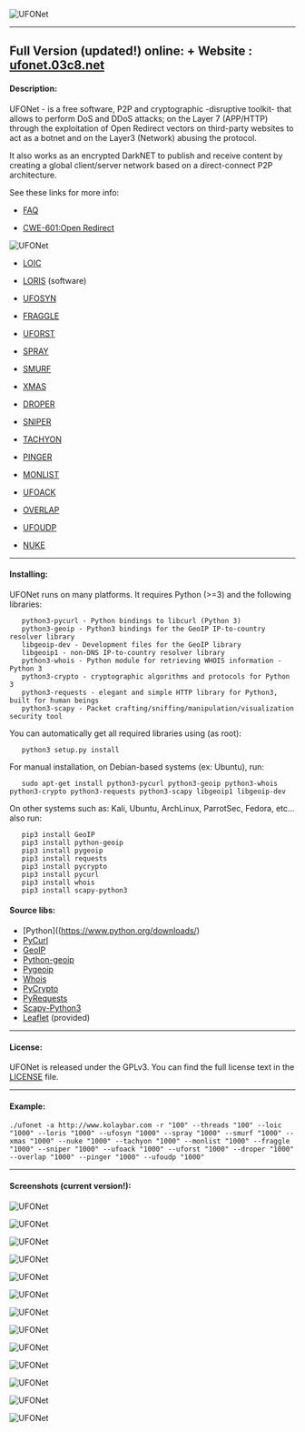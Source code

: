   ![UFONet](https://ufonet.03c8.net/ufonet/ufonet-multiverse-welcome_small.png "UFONet Welcome")

----------
Full Version (updated!) online: + Website : [ufonet.03c8.net](https://ufonet.03c8.net)
----------

#### Description:

  UFONet - is a free software, P2P and cryptographic -disruptive toolkit- that allows to perform DoS and DDoS attacks; 
on the Layer 7 (APP/HTTP) through the exploitation of Open Redirect vectors on third-party websites to act as a botnet 
and on the Layer3 (Network) abusing the protocol.

  It also works as an encrypted DarkNET to publish and receive content by creating a global client/server network based 
on a direct-connect P2P architecture.

  See these links for more info:

   - [FAQ](https://ufonet.03c8.net/FAQ.html)

   - [CWE-601:Open Redirect](https://cwe.mitre.org/data/definitions/601.html)

  ![UFONet](https://ufonet.03c8.net/ufonet/ufonet-schema.png "UFONet Schema")

   - [LOIC](https://en.wikipedia.org/wiki/Low_Orbit_Ion_Cannon)

   - [LORIS](https://en.wikipedia.org/wiki/Slowloris) (software)

   - [UFOSYN](https://en.wikipedia.org/wiki/SYN_flood)

   - [FRAGGLE](https://en.wikipedia.org/wiki/Fraggle_attack)

   - [UFORST](https://ddos-guard.net/en/terminology/attack_type/rst-or-fin-flood)

   - [SPRAY](https://en.wikipedia.org/wiki/DRDOS)

   - [SMURF](https://en.wikipedia.org/wiki/Smurf_attack)

   - [XMAS](https://en.wikipedia.org/wiki/Christmas_tree_packet)

   - [DROPER](https://en.wikipedia.org/wiki/IP_fragmentation_attack)

   - [SNIPER](https://www.imperva.com/learn/application-security/snmp-reflection/)

   - [TACHYON](https://www.us-cert.gov/ncas/alerts/TA13-088A)

   - [PINGER](https://www.cloudflare.com/learning/ddos/ping-icmp-flood-ddos-attack/)

   - [MONLIST](https://www.us-cert.gov/ncas/alerts/TA14-013A)

   - [UFOACK](https://www.f5.com/services/resources/glossary/push-and-ack-flood)

   - [OVERLAP](https://cyberhoot.com/cybrary/fragment-overlap-attack/)

   - [UFOUDP](https://en.wikipedia.org/wiki/UDP_flood_attack)

   - [NUKE](https://dl.packetstormsecurity.net/papers/general/tcp-starvation.pdf)

----------

#### Installing:

  UFONet runs on many platforms. It requires Python (>=3) and the following libraries:

       python3-pycurl - Python bindings to libcurl (Python 3)
       python3-geoip - Python3 bindings for the GeoIP IP-to-country resolver library
       libgeoip-dev - Development files for the GeoIP library
       libgeoip1 - non-DNS IP-to-country resolver library
       python3-whois - Python module for retrieving WHOIS information - Python 3
       python3-crypto - cryptographic algorithms and protocols for Python 3
       python3-requests - elegant and simple HTTP library for Python3, built for human beings
       python3-scapy - Packet crafting/sniffing/manipulation/visualization security tool

  You can automatically get all required libraries using (as root):

       python3 setup.py install

  For manual installation, on Debian-based systems (ex: Ubuntu), run:

       sudo apt-get install python3-pycurl python3-geoip python3-whois python3-crypto python3-requests python3-scapy libgeoip1 libgeoip-dev

  On other systems such as: Kali, Ubuntu, ArchLinux, ParrotSec, Fedora, etc... also run:

       pip3 install GeoIP
       pip3 install python-geoip
       pip3 install pygeoip
       pip3 install requests
       pip3 install pycrypto
       pip3 install pycurl
       pip3 install whois
       pip3 install scapy-python3

####  Source libs:

   * [Python]((https://www.python.org/downloads/)
   * [PyCurl](http://pycurl.sourceforge.net/)
   * [GeoIP](https://pypi.python.org/pypi/GeoIP/)
   * [Python-geoip](https://pypi.org/project/python-geoip/)
   * [Pygeoip](https://pypi.org/project/pygeoip/)
   * [Whois](https://pypi.python.org/pypi/whois)
   * [PyCrypto](https://pypi.python.org/pypi/pycrypto)
   * [PyRequests](https://pypi.python.org/pypi/requests)
   * [Scapy-Python3](https://pypi.org/project/scapy-python3/)
   * [Leaflet](http://leafletjs.com/) (provided)

----------

####  License:

  UFONet is released under the GPLv3. You can find the full license text
in the [LICENSE](./docs/LICENSE) file.

----------

####  Example:
~~~
./ufonet -a http://www.kolaybar.com -r "100" --threads "100" --loic "1000" --loris "1000" --ufosyn "1000" --spray "1000" --smurf "1000" --xmas "1000" --nuke "1000" --tachyon "1000" --monlist "1000" --fraggle "1000" --sniper "1000" --ufoack "1000" --uforst "1000" --droper "1000" --overlap "1000" --pinger "1000" --ufoudp "1000"
~~~
----------
####  Screenshots (current version!):

  ![UFONet](https://ufonet.03c8.net/ufonet/ufonet-kraken-shell-1.png "UFONet Shell Version")

  ![UFONet](https://ufonet.03c8.net/ufonet/ufonet-kraken-shell-2.png "UFONet Shell Board")

  ![UFONet](https://ufonet.03c8.net/ufonet/ufonet-kraken-shell-3.png "UFONet GUI Shell")

  ![UFONet](https://ufonet.03c8.net/ufonet/ufonet-kraken-main_small.png "UFONet GUI Main Panel")

  ![UFONet](https://ufonet.03c8.net/ufonet/ufonet-kraken-help_small.png "UFONet GUI Help")

  ![UFONet](https://ufonet.03c8.net/ufonet/ufonet-kraken-botnet.png "UFONet GUI Botnet")

  ![UFONet](https://ufonet.03c8.net/ufonet/ufonet-kraken-stats.png "UFONet GUI General Stats")

  ![UFONet](https://ufonet.03c8.net/ufonet/ufonet-multiverse-ranking_small.png "UFONet GUI Ranking")

  ![UFONet](https://ufonet.03c8.net/ufonet/ufonet-kraken-attack.png "UFONet GUI Attack")

  ![UFONet](https://ufonet.03c8.net/ufonet/ufonet-kraken-board_small.png "UFONet GUI Board")

  ![UFONet](https://ufonet.03c8.net/ufonet/ufonet-kraken-wargames_small.png "UFONet GUI Wargames")

  ![UFONet](https://ufonet.03c8.net/ufonet/ufonet-gui3_small.png "UFONet GeoMap /deploying/")

  ![UFONet](https://ufonet.03c8.net/ufonet/ufonet-gui4_small.png "UFONet GeoMap /attacking/")

